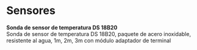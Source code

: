 # Sensores  
**Sonda de sensor de temperatura DS 18B20**  
Sonda de sensor de temperatura DS 18B20, paquete de acero inoxidable, resistente al agua, 1m, 2m, 3m con módulo adaptador de terminal



